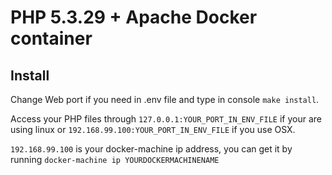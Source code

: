 # PHP 5.3.29 + Apache Docker container

## Install

Change Web port if you need in .env file and type in console `make install`.

Access your PHP files through `127.0.0.1:YOUR_PORT_IN_ENV_FILE` if your are using linux or 
`192.168.99.100:YOUR_PORT_IN_ENV_FILE` if you use OSX.

`192.168.99.100` is your docker-machine ip address, you can get it by running `docker-machine ip YOURDOCKERMACHINENAME`
